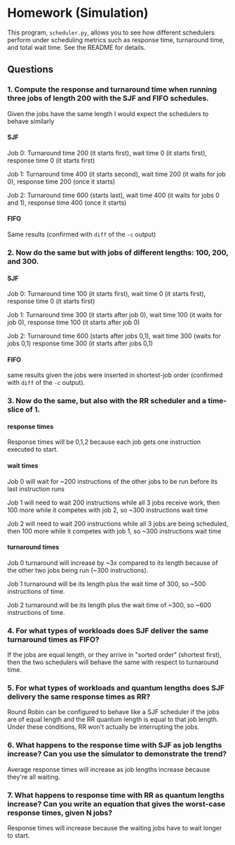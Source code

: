 # Homework (Simulation)

This program, `scheduler.py`, allows you to see how different schedulers perform under scheduling metrics such as response time, turnaround time, and total wait time.  See the README for details.

## Questions

### 1. Compute the response and turnaround time when running three jobs of length 200 with the SJF and FIFO schedules.
Given the jobs have the same length I would expect the schedulers to behave similarly

#### SJF
Job 0: Turnaround time 200 (it starts first), wait time 0 (it starts first), response time 0 (it starts first)

Job 1: Turnaround time 400 (it starts second), wait time 200 (it waits for job 0), response time 200 (once it starts)

Job 2: Turnaround time 600 (starts last), wait time 400 (it waits for jobs 0 and 1), response time 400 (once it starts)

#### FIFO

Same results (confirmed with `diff` of the `-c` output)

### 2. Now do the same but with jobs of different lengths: 100, 200, and 300.

#### SJF

Job 0: Turnaround time 100 (it starts first), wait time 0 (it starts first), response time 0 (it starts first)

Job 1: Turnaround time 300 (it starts after job 0), wait time 100 (it waits for job 0), response time 100 (it starts after job 0)

Job 2: Turnaround time 600 (starts after jobs 0,1), wait time 300 (waits for jobs 0,1) response time 300 (it starts after jobs 0,1)

#### FIFO

same results given the jobs were inserted in shortest-job order (confirmed with `diff` of the `-c` output).

### 3. Now do the same, but also with the RR scheduler and a time-slice of 1.

#### response times
Response times will be 0,1,2 because each job gets one instruction executed to start.


#### wait times
Job 0 will wait for ~200 instructions of the other jobs to be run before its last instruction runs

Job 1 will need to wait 200 instructions while all 3 jobs receive work, then 100 more while it competes with job 2, so ~300 instructions wait time

Job 2 will need to wait 200 instructions while all 3 jobs are being scheduled, then 100 more while it competes with job 1, so ~300 instructions wait time

#### turnaround times

Job 0 turnaround will increase by ~3x compared to its length because of the other two jobs being run (~300 instructions).

Job 1 turnaround will be its length plus the wait time of 300, so ~500 instructions of time.

Job 2 turnaround will be its length plus the wait time of ~300, so ~600 instructions of time.

### 4. For what types of workloads does SJF deliver the same turnaround times as FIFO?

If the jobs are equal length, or they arrive in "sorted order" (shortest first), then the two schedulers will behave the same with respect to turnaround time.

### 5. For what types of workloads and quantum lengths does SJF delivery the same response times as RR?

Round Robin can be configured to behave like a SJF scheduler if the jobs are of equal length and the RR quantum length is equal to that job length.  Under these conditions, RR won't actually be interrupting the jobs.

### 6. What happens to the response time with SJF as job lengths increase?  Can you use the simulator  to demonstrate the trend?

Average response times will increase as job lengths increase because they're all waiting.

### 7. What happens to response time with RR as quantum lengths increase?  Can you write an equation that gives the worst-case response times, given N jobs?

Response times will increase because the waiting jobs have to wait longer to start.
